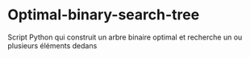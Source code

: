 # Optimal-binary-search-tree
Script Python qui construit un arbre binaire optimal et recherche un ou plusieurs éléments dedans
